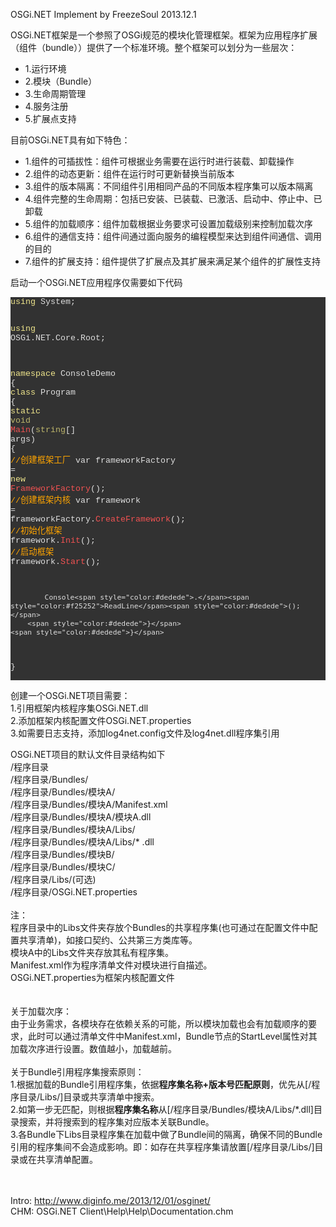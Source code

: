 OSGi.NET Implement by FreezeSoul 2013.12.1

</h3>
OSGi.NET框架是一个参照了OSGi规范的模块化管理框架。框架为应用程序扩展（组件（bundle））提供了一个标准环境。整个框架可以划分为一些层次：
<ul>
<li>1.运行环境</li>
<li>2.模块（Bundle）</li>
<li>3.生命周期管理</li>
<li>4.服务注册</li>
<li>5.扩展点支持</li>
</ul>
目前OSGi.NET具有如下特色：
<ul>
<li>1.组件的可插拔性：组件可根据业务需要在运行时进行装载、卸载操作</li>
<li>2.组件的动态更新：组件在运行时可更新替换当前版本</li>
<li>3.组件的版本隔离：不同组件引用相同产品的不同版本程序集可以版本隔离</li>
<li>4.组件完整的生命周期：包括已安装、已装载、已激活、启动中、停止中、已卸载</li>
<li>5.组件的加载顺序：组件加载根据业务要求可设置加载级别来控制加载次序</li>
<li>6.组件的通信支持：组件间通过面向服务的编程模型来达到组件间通信、调用的目的</li>
<li>7.组件的扩展支持：组件提供了扩展点及其扩展来满足某个组件的扩展性支持</li>
</ul>
启动一个OSGi.NET应用程序仅需要如下代码
<p style="background-color:#323232">
<pre style="color:#dedede; background-color:#323232; font-size:10pt; font-family:'Courier New';"><span style="color:#f0e68c">using</span> System<span style="color:#dedede">;</span>

<span style="color:#f0e68c">using</span> OSGi<span style="color:#dedede">.</span>NET<span style="color:#dedede">.</span>Core<span style="color:#dedede">.</span>Root<span style="color:#dedede">;</span>

<span style="color:#f0e68c">namespace</span> ConsoleDemo
<span style="color:#dedede">{</span>
    <span style="color:#f0e68c">class</span> Program
    <span style="color:#dedede">{</span>
        <span style="color:#f0e68c">static</span> <span style="color:#bdb66b">void</span> <span style="color:#f25252">Main</span><span style="color:#dedede">(</span><span style="color:#bdb66b">string</span><span style="color:#dedede">[]</span> args<span style="color:#dedede">)</span>
        <span style="color:#dedede">{</span>
            <span style="color:#ffa500">//创建框架工厂</span>
            var frameworkFactory <span style="color:#dedede">=</span> <span style="color:#f0e68c">new</span> <span style="color:#f25252">FrameworkFactory</span><span style="color:#dedede">();</span>
            <span style="color:#ffa500">//创建框架内核</span>
            var framework <span style="color:#dedede">=</span> frameworkFactory<span style="color:#dedede">.</span><span style="color:#f25252">CreateFramework</span><span style="color:#dedede">();</span>
            <span style="color:#ffa500">//初始化框架</span>
            framework<span style="color:#dedede">.</span><span style="color:#f25252">Init</span><span style="color:#dedede">();</span>
            <span style="color:#ffa500">//启动框架</span>
            framework<span style="color:#dedede">.</span><span style="color:#f25252">Start</span><span style="color:#dedede">();</span>

            Console<span style="color:#dedede">.</span><span style="color:#f25252">ReadLine</span><span style="color:#dedede">();</span>
        <span style="color:#dedede">}</span>
    <span style="color:#dedede">}</span>
<span style="color:#dedede">}</span>
</pre>
</p>

<p>
创建一个OSGi.NET项目需要：<br/>
1.引用框架内核程序集OSGi.NET.dll<br/>
2.添加框架内核配置文件OSGi.NET.properties<br/>
3.如需要日志支持，添加log4net.config文件及log4net.dll程序集引用<br/>
</p>

OSGi.NET项目的默认文件目录结构如下<br/>
/程序目录<br/>
/程序目录/Bundles/<br/>
/程序目录/Bundles/模块A/<br/>
/程序目录/Bundles/模块A/Manifest.xml<br/>
/程序目录/Bundles/模块A/模块A.dll<br/>
/程序目录/Bundles/模块A/Libs/<br/>
/程序目录/Bundles/模块A/Libs/* .dll<br/>
/程序目录/Bundles/模块B/<br/>
/程序目录/Bundles/模块C/<br/>
/程序目录/Libs/(可选)<br/>
/程序目录/OSGi.NET.properties<br/>
<br/>
注：<br/>
程序目录中的Libs文件夹存放个Bundles的共享程序集(也可通过在配置文件中配置共享清单)，如接口契约、公共第三方类库等。<br/>
模块A中的Libs文件夹存放其私有程序集。<br/>
Manifest.xml作为程序清单文件对模块进行自描述。<br/>
OSGi.NET.properties为框架内核配置文件<br/>
<br/><br/>
关于加载次序：<br/>
由于业务需求，各模块存在依赖关系的可能，所以模块加载也会有加载顺序的要求，此时可以通过清单文件中Manifest.xml，Bundle节点的StartLevel属性对其加载次序进行设置。数值越小，加载越前。
<br/><br/>
关于Bundle引用程序集搜索原则：<br/>
1.根据加载的Bundle引用程序集，依据<b>程序集名称+版本号匹配原则</b>，优先从[/程序目录/Libs/]目录或共享清单中搜索。<br/>
2.如第一步无匹配，则根据<b>程序集名称</b>从[/程序目录/Bundles/模块A/Libs/*.dll]目录搜索，并将搜索到的程序集对应版本关联Bundle。<br/>
3.各Bundle下Libs目录程序集在加载中做了Bundle间的隔离，确保不同的Bundle引用的程序集间不会造成影响。即：如存在共享程序集请放置[/程序目录/Libs/]目录或在共享清单配置。<br/>
<br/><br/>

Intro: http://www.diginfo.me/2013/12/01/osginet/  
CHM: OSGi.NET Client\Help\Help\Documentation.chm
